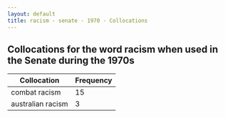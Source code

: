 ```yaml
---
layout: default
title: racism - senate - 1970 - Collocations
---
```

## Collocations for the word **racism** when used in the Senate during the 1970s

| Collocation | Frequency |
|--------------|----------------|
|combat racism|15|
|australian racism|3|

